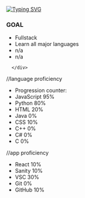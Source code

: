 
[![Typing SVG](https://readme-typing-svg.demolab.com?font=Comic+Sans&duration=4500&pause=1000&width=435&lines=Wasssup+%E2%98%95)](https://git.io/typing-svg)

<!DOCTYPE html>
 <html>
  <div id="Want to be / do"> 
   <body>
    <h3>GOAL</h3>
    <ul>
     <li>Fullstack</li>
     <li>Learn all major languages</li>
     <li>n/a</li>
     <li>n/a</li>
    </ul>
   </body>
  </div>
 <div id="language proficiency"
      
      </div>
 </html>
 
//language proficiency
- Progression counter:
- JavaScript 95%
- Python 80%
- HTML 20%
- Java 0%
- CSS 10%
- C++ 0%
- C# 0%
- C 0%

 //app proficiency
- React 10%
- Sanity 10%
- VSC 30%
- Git 0%
- GitHub 10%

